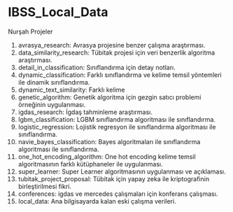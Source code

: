 # IBSS_Local_Data
Nurşah Projeler

1.  avrasya_research: Avrasya projesine benzer çalışma araştırması.
2.  data_similarity_research: Tübitak projesi için veri benzerlik algoritma araştırması.
3.  detail_in_classification: Sınıflandırma için detay notları.
4.  dynamic_classification: Farklı sınıflandırma ve kelime temsil yöntemleri ile dinamik sınıflandırma.
5.  dynamic_text_similarity: Farklı kelime  
6.  genetic_algorithm: Genetik algoritma için gezgin satıcı problemi örneğinin uygulanması.
7.  igdas_research: İgdaş tahminleme araştırması.
8.  lgbm_classification: LGBM sınıflandırma algoritması ile sınıflandırma.
9.  logistic_regression: Lojistik regresyon ile sınıflandırma algoritması ile sınıflandırma.
10. navie_bayes_classification: Bayes algoritmaları ile sınıflandırma algoritması ile sınıflandırma. 
11. one_hot_encoding_algorithm:  One hot encoding kelime temsil algoritmasının farklı kütüphaneler ile uygulanması.
12. super_learner: Super Learner algoritmasının uygulanması ve açıklaması.
13. tubitak_project_proposal: Tübitak için yapay zeka ile kriptografinin birleştirilmesi fikri.
14. conferences: igdas ve mercedes çalışmaları için konferans çalışması.
15. local_data: Ana bilgisayarda kalan eski çalışma verileri.

